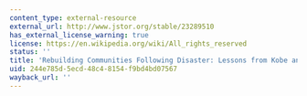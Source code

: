 ```yaml
---
content_type: external-resource
external_url: http://www.jstor.org/stable/23289510
has_external_license_warning: true
license: https://en.wikipedia.org/wiki/All_rights_reserved
status: ''
title: 'Rebuilding Communities Following Disaster: Lessons from Kobe and Los Angeles'
uid: 244e785d-5ecd-48c4-8154-f9bd4bd07567
wayback_url: ''
---
```

